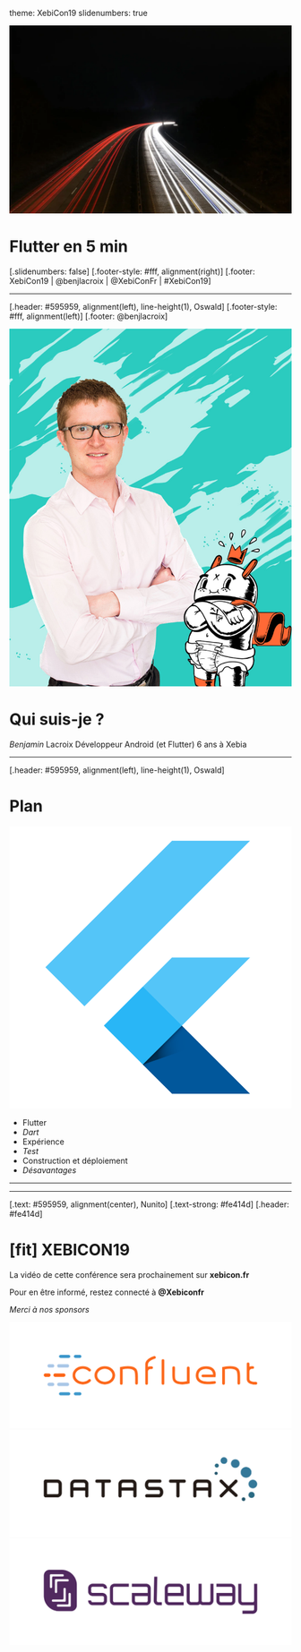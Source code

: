 theme: XebiCon19
slidenumbers: true

![original](assets/xebicon19-background.png)

# Flutter en 5 min

[.slidenumbers: false]
[.footer-style: #fff, alignment(right)]
[.footer: XebiCon19 | @benjlacroix | @XebiConFr | #XebiCon19]

---

[.header: #595959, alignment(left), line-height(1), Oswald]
[.footer-style: #fff, alignment(left)]
[.footer: @benjlacroix]

![left filtered](assets/benjamin-lacroix.jpg)

# Qui suis-je ?

*Benjamin* Lacroix
Développeur Android (et Flutter)
6 ans à Xebia

---

[.header: #595959, alignment(left), line-height(1), Oswald]

# Plan

![right 50%](./assets/flutter.png)

- Flutter
- *Dart*
- Expérience
- *Test*
- Construction et déploiement
- *Désavantages*

---

---

[.text: #595959, alignment(center), Nunito]
[.text-strong: #fe414d]
[.header: #fe414d]

# [fit] XEBICON**19**

La vidéo de cette conférence
sera prochainement sur **xebicon.fr**

Pour en être informé, restez connecté à **@Xebiconfr**

*Merci à nos sponsors*

![inline](assets/confluent-logo.png) ![inline](assets/datastax-logo.png) ![inline](assets/scaleway-logo.png)
